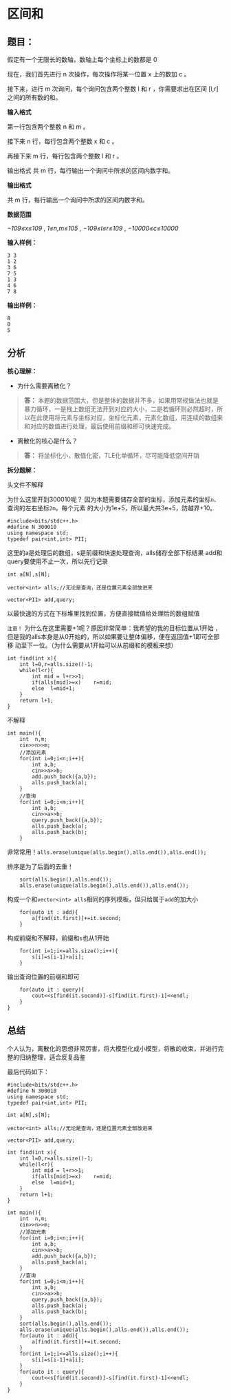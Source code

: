 # 区间和

## 题目：
假定有一个无限长的数轴，数轴上每个坐标上的数都是 0

现在，我们首先进行 n
 次操作，每次操作将某一位置 x
 上的数加 c
。

接下来，进行 m
 次询问，每个询问包含两个整数 l
 和 r
，你需要求出在区间 [l,r]
 之间的所有数的和。

**输入格式**

第一行包含两个整数 n
 和 m
。

接下来 n
 行，每行包含两个整数 x
 和 c
。

再接下来 m
 行，每行包含两个整数 l
 和 r
。

输出格式
共 m
 行，每行输出一个询问中所求的区间内数字和。

**输出格式**

共 m
 行，每行输出一个询问中所求的区间内数字和。

**数据范围**

*−109≤x≤109*
,
*1≤n,m≤105*
,
*−109≤l≤r≤109*
,
*−10000≤c≤10000*

**输入样例：**

```
3 3
1 2
3 6
7 5
1 3
4 6
7 8
```
**输出样例：**
```
8
0
5
```

## 分析

**核心理解：** 

- 为什么需要离散化？

> **答：** 本题的数据范围大，但是整体的数据并不多，如果用常规做法也就是暴力循环，一是栈上数组无法开到对应的大小，二是若循环则必然超时，所以在此使用将元素与坐标对应，坐标化元素，元素化数组，用连续的数组来和对应的数值进行处理，最后使用前缀和即可快速完成。

- 离散化的核心是什么？

> **答：** 将坐标化小，散值化密，TLE化单循环，尽可能降低空间开销

**拆分题解：**

头文件不解释

为什么这里开到300010呢？
因为本题需要储存全部的坐标，添加元素的坐标`n`、查询的左右坐标`2m`，每个元素
的大小为1e+5，所以最大共3e+5，防越界+10。
```
#include<bits/stdc++.h>
#define N 300010
using namespace std;
typedef pair<int,int> PII;
```
这里的a是处理后的数组，s是前缀和快速处理查询，alls储存全部下标结果
add和query要使用不止一次，所以先行记录
```
int a[N],s[N];

vector<int> alls;//无论是查询，还是位置元素全部放进来

vector<PII> add,query;
```
以最快速的方式在下标堆里找到位置，方便直接赋值给处理后的数组赋值

`注意！` 为什么在这里需要+1呢？原因非常简单：我希望的我的目标位置从1开始
，但是我的alls本身是从0开始的，所以如果要让整体偏移，便在返回值+1即可全部移
动至下一位。（为什么需要从1开始可以从前缀和的模板来想）
```
int find(int x){
    int l=0,r=alls.size()-1;
    while(l<r){
        int mid = l+r>>1;
        if(alls[mid]>=x)    r=mid;
        else  l=mid+1;        
    }
    return l+1;
}
```
不解释
```
int main(){
    int  n,m;
    cin>>n>>m;
    //添加元素
    for(int i=0;i<n;i++){
        int a,b;
        cin>>a>>b;
        add.push_back({a,b});
        alls.push_back(a);
    }
    //查询
    for(int i=0;i<m;i++){
        int a,b;
        cin>>a>>b;
        query.push_back({a,b});
        alls.push_back(a);
        alls.push_back(b);
    }
```
非常常用！`alls.erase(unique(alls.begin(),alls.end()),alls.end());`

排序是为了后面的去重！
```
    sort(alls.begin(),alls.end());
    alls.erase(unique(alls.begin(),alls.end()),alls.end());
```
构成一个和`vector<int> alls`相同的序列模板，但只给属于``add``的加大小
```
    for(auto it : add){
        a[find(it.first)]+=it.second;
    }
```
构成前缀和不解释，前缀和`s`也从1开始
```
    for(int i=1;i<=alls.size();i++){
        s[i]=s[i-1]+a[i];
    }
```
输出查询位置的前缀和即可
```
    for(auto it : query){
        cout<<s[find(it.second)]-s[find(it.first)-1]<<endl;
    }
}
```

## 总结

个人认为，离散化的思想非常厉害，将大模型化成小模型，将散的收束，并进行完整的归纳整理，适合反复品鉴

最后代码如下：
```
#include<bits/stdc++.h>
#define N 300010
using namespace std;
typedef pair<int,int> PII;

int a[N],s[N];

vector<int> alls;//无论是查询，还是位置元素全部放进来

vector<PII> add,query;

int find(int x){
    int l=0,r=alls.size()-1;
    while(l<r){
        int mid = l+r>>1;
        if(alls[mid]>=x)    r=mid;
        else  l=mid+1;        
    }
    return l+1;
}

int main(){
    int  n,m;
    cin>>n>>m;
    //添加元素
    for(int i=0;i<n;i++){
        int a,b;
        cin>>a>>b;
        add.push_back({a,b});
        alls.push_back(a);
    }
    //查询
    for(int i=0;i<m;i++){
        int a,b;
        cin>>a>>b;
        query.push_back({a,b});
        alls.push_back(a);
        alls.push_back(b);
    }
    sort(alls.begin(),alls.end());
    alls.erase(unique(alls.begin(),alls.end()),alls.end());
    for(auto it : add){
        a[find(it.first)]+=it.second;
    }
    for(int i=1;i<=alls.size();i++){
        s[i]=s[i-1]+a[i];
    }
    for(auto it : query){
        cout<<s[find(it.second)]-s[find(it.first)-1]<<endl;
    }
}
```